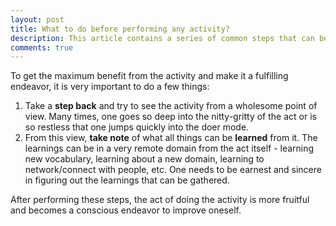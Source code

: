 ```yaml
---
layout: post
title: What to do before performing any activity?
description: This article contains a series of common steps that can be performed before doing any activity to get the maximum gains from it.
comments: true
---
```


To get the maximum benefit from the activity and make it a fulfilling endeavor, it is very important to do a few things:
1. Take a **step back** and try to see the activity from a wholesome point of view. Many times, one goes so deep into the nitty-gritty of the act or is so restless that one jumps quickly into the doer mode.
2. From this view, **take note** of what all things can be **learned** from it. The learnings can be in a very remote domain from the act itself - learning new vocabulary, learning about a new domain, learning to network/connect with people, etc. One needs to be earnest and sincere in figuring out the learnings that can be gathered.

After performing these steps, the act of doing the activity is more fruitful and becomes a conscious endeavor to improve oneself.
